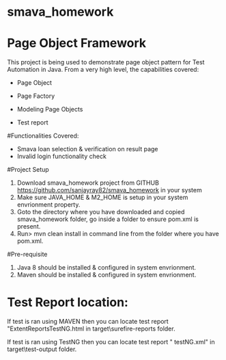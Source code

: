 # smava_homework

# Page Object Framework

This project is being used to demonstrate page object pattern for Test Automation in Java. 
From a very high level, the capabilities covered:

- Page Object 

- Page Factory

- Modeling Page Objects

- Test report

#Functionalities Covered:
- Smava loan selection & verification on result page
- Invalid login functionality check



#Project Setup

1. Download smava_homework project from GITHUB  https://github.com/sanjayray82/smava_homework in your system
2. Make sure JAVA_HOME & M2_HOME is setup in your system envrionment property.
3. Goto the directory where you have downloaded and copied smava_homework folder, go inside a folder to ensure pom.xml is present.
4. Run> mvn clean install in command line from the folder where you have pom.xml.

#Pre-requisite
1. Java 8 should be installed & configured in system envrionment.
2. Maven should be  installed & configured in system envrionment.


# Test Report location:

If test is ran using MAVEN then you can locate test report "ExtentReportsTestNG.html in target\surefire-reports folder.

If test is ran using TestNG then you can locate test report " testNG.xml" in target\test-output folder.

